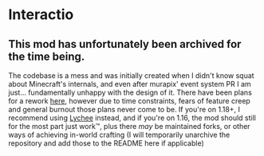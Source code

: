 # Interactio

## This mod has unfortunately been archived for the time being.

The codebase is a mess and was initially created when I didn't know squat about Minecraft's internals, and even after murapix' event system PR I am just... fundamentally unhappy with the design of it. There have been plans for a rework [here](https://maxneedssnacks.notion.site/Interactio-Event-Roadmap-ba86a03111844c6f93f2eda91288eed1), however due to time constraints, fears of feature creep and general burnout those plans never come to be. If you're on 1.18+, I recommend using [Lychee](https://github.com/Snownee/Lychee) instead, and if you're on 1.16, the mod should still for the most part just work:tm:, plus there *may* be maintained forks, or other ways of achieving in-world crafting (I will temporarily unarchive the repository and add those to the README here if applicable)

